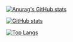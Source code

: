 [![Anurag's GitHub stats](https://github-readme-stats.vercel.app/api?username=neila)](https://github.com/anuraghazra/github-readme-stats)

[![GitHub stats](https://github-readme-stats.vercel.app/api?username=neila&count_private=true&include_all_commits=true&show_icons=true&theme=radical)
](https://github.com/anuraghazra/github-readme-stats)

[![Top Langs](https://github-readme-stats.vercel.app/api/top-langs/?username=neila&layout=compact)](https://github.com/anuraghazra/github-readme-stats)
